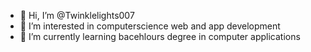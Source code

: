 - 👋 Hi, I’m @Twinklelights007
- 👀 I’m interested in computerscience web and app development
- 🌱 I’m currently learning bacehlours degree in computer applications
  

<!---
Twinklelights007/Twinklelights007 is a ✨ special ✨ repository because its `README.md` (this file) appears on your GitHub profile.
You can click the Preview link to take a look at your changes.
--->
